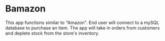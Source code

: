 # Bamazon

This app functions similar to "Amazon".  End user will connect to a mySQL database to purchase an item.  The app will take in orders from customers and deplete stock from the store's inventory.

